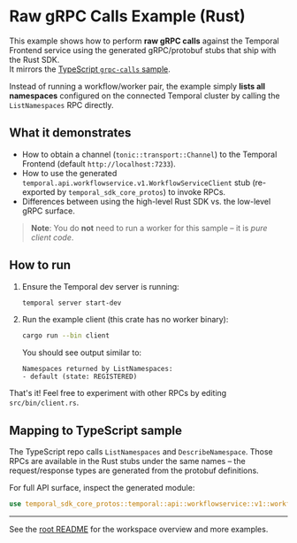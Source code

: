 # Raw gRPC Calls Example (Rust)

This example shows how to perform **raw gRPC calls** against the Temporal
Frontend service using the generated gRPC/protobuf stubs that ship with the
Rust SDK.  
It mirrors the [TypeScript `grpc-calls` sample](https://github.com/temporalio/samples-typescript/tree/main/grpc-calls).

Instead of running a workflow/worker pair, the example simply **lists all
namespaces** configured on the connected Temporal cluster by calling the
`ListNamespaces` RPC directly.

## What it demonstrates

* How to obtain a channel (`tonic::transport::Channel`) to the Temporal
  Frontend (default `http://localhost:7233`).
* How to use the generated `temporal.api.workflowservice.v1.WorkflowServiceClient`
  stub (re-exported by `temporal_sdk_core_protos`) to invoke RPCs.
* Differences between using the high-level Rust SDK vs. the low-level gRPC
  surface.

> **Note**: You do **not** need to run a worker for this sample – it is *pure
> client code*.

## How to run

1. Ensure the Temporal dev server is running:

   ```bash
   temporal server start-dev
   ```

2. Run the example client (this crate has no worker binary):

   ```bash
   cargo run --bin client
   ```

   You should see output similar to:

   ```text
   Namespaces returned by ListNamespaces:
   - default (state: REGISTERED)
   ```

That's it! Feel free to experiment with other RPCs by editing
`src/bin/client.rs`.

## Mapping to TypeScript sample

The TypeScript repo calls `ListNamespaces` and `DescribeNamespace`. Those RPCs
are available in the Rust stubs under the same names – the request/response
types are generated from the protobuf definitions.

For full API surface, inspect the generated module:

```rust
use temporal_sdk_core_protos::temporal::api::workflowservice::v1::workflow_service_client::WorkflowServiceClient;
```

---

See the [root README](../../README.md) for the workspace overview and more
examples.
